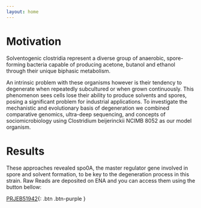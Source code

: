 ```yaml
---
layout: home
---
```


# Motivation

Solventogenic clostridia represent a diverse group of anaerobic, spore-forming bacteria capable of producing acetone, butanol and ethanol through their unique biphasic metabolism. 

An intrinsic problem with these organisms however is their tendency to degenerate when repeatedly subcultured or when grown continuously. This phenomenon sees cells lose their ability to produce solvents and spores, posing a significant problem for industrial applications. To investigate the mechanistic and evolutionary basis of degeneration we combined comparative genomics, ultra-deep sequencing, and concepts of sociomicrobiology using Clostridium beijerinckii NCIMB 8052 as our model organism. 

# Results

These approaches revealed spo0A, the master regulator gene involved in spore and solvent formation, to be key to the degeneration process in this strain.
Raw Reads are deposited on ENA and you can access them using the button bellow:

[PRJEB51942](https://www.ebi.ac.uk/ena/browser/view/PRJEB51944){: .btn .btn-purple }
